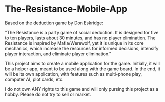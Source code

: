 # The-Resistance-Mobile-App
Based on the deduction game by Don Eskridge:

"The Resistance is a party game of social deduction. It is designed for five to ten players, lasts about 30 minutes, and has no
player elimination. The Resistance is inspired by Mafia/Werewolf, yet it is unique in its core mechanics, which increase the
resources for informed decisions, intensify player interaction, and eliminate player elimination."

This project aims to create a mobile application for the game. Initially, it will be a helper app, meant to be used along with
the game board. In the end, it will be its own application, with features such as multi-phone play, computer AI, plot cards, etc.

I do not own ANY rights to this game and will only pursing this project as a hobby. Please do not try to sell or market.
